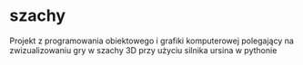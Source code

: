 # szachy
Projekt z programowania obiektowego i grafiki komputerowej polegający na zwizualizowaniu gry w szachy 3D przy użyciu silnika ursina w pythonie
